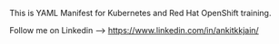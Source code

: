 This is YAML Manifest for Kubernetes and Red Hat OpenShift training.

Follow me on Linkedin --> https://www.linkedin.com/in/ankitkkjain/
